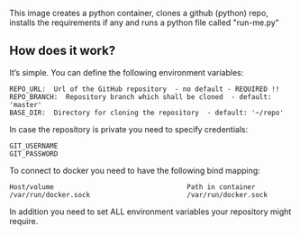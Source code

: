 This image creates a python container, clones a github (python) repo, installs the requirements if any and runs a python file called "run-me.py"


## How does it work?
It’s simple. You can define the following environment variables:

```
REPO_URL:  Url of the GitHub repository  - no default - REQUIRED !!
REPO_BRANCH:  Repository branch which shall be cloned  - default: 'master'
BASE_DIR:  Directory for cloning the repository  - default: '~/repo'
```
In case the repository is private you need to specify credentials:
```
GIT_USERNAME
GIT_PASSWORD
```

To connect to docker you need to have the following bind mapping:
```
Host/volume                                 Path in container
/var/run/docker.sock                        /var/run/docker.sock  
```


In addition you need to set ALL environment variables your repository might require.
